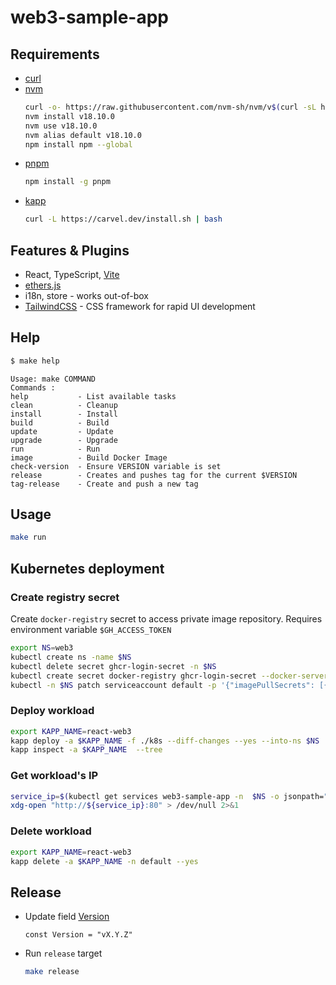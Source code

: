 # web3-sample-app

## Requirements

* [curl](https://help.ubidots.com/en/articles/2165289-learn-how-to-install-run-curl-on-windows-macosx-linux)
* [nvm](https://github.com/nvm-sh/nvm#install--update-script)
  ```bash
  curl -o- https://raw.githubusercontent.com/nvm-sh/nvm/v$(curl -sL https://api.github.com/repos/nvm-sh/nvm/releases/latest  | grep '"tag_name":' | awk -F '"' '{printf("%s",$4)}' | cut -c 2-)/install.sh | bash
  nvm install v18.10.0
  nvm use v18.10.0
  nvm alias default v18.10.0
  npm install npm --global
  ```
* [pnpm](https://pnpm.io/installation)
  ```bash
  npm install -g pnpm
  ```
* [kapp](https://carvel.dev/kapp/docs/latest/install)
  ```bash
  curl -L https://carvel.dev/install.sh | bash
  ```
## Features & Plugins

- React, TypeScript, [Vite](https://github.com/vitejs/vite)
- [ethers.js](https://github.com/ethers-io/ethers.js)
- i18n, store - works out-of-box
- [TailwindCSS](https://github.com/tailwindlabs/tailwindcss) - CSS framework for rapid UI development

## Help

```bash
$ make help
```
```text
Usage: make COMMAND
Commands :
help           - List available tasks
clean          - Cleanup
install        - Install
build          - Build
update         - Update
upgrade        - Upgrade
run            - Run
image          - Build Docker Image
check-version  - Ensure VERSION variable is set
release        - Creates and pushes tag for the current $VERSION
tag-release    - Create and push a new tag
```

## Usage

```bash
make run
```

## Kubernetes deployment

### Create registry secret

Create `docker-registry` secret to access private image repository. Requires environment variable `$GH_ACCESS_TOKEN`

```bash
export NS=web3
kubectl create ns -name $NS
kubectl delete secret ghcr-login-secret -n $NS
kubectl create secret docker-registry ghcr-login-secret --docker-server=ghcr.io --docker-username=qleet --docker-password=$GH_ACCESS_TOKEN --docker-email=default -n $NS
kubectl -n $NS patch serviceaccount default -p '{"imagePullSecrets": [{"name": "ghcr-login-secret"}]}'
```

### Deploy workload

```bash
export KAPP_NAME=react-web3
kapp deploy -a $KAPP_NAME -f ./k8s --diff-changes --yes --into-ns $NS
kapp inspect -a $KAPP_NAME  --tree
```

### Get workload's IP

```bash
service_ip=$(kubectl get services web3-sample-app -n  $NS -o jsonpath="{.status.loadBalancer.ingress[0].ip}")
xdg-open "http://${service_ip}:80" > /dev/null 2>&1
```

### Delete workload

```bash
export KAPP_NAME=react-web3
kapp delete -a $KAPP_NAME -n default --yes
```

## Release

- Update field [Version](./src/components/Layout.tsx#L25)
  ```text
  const Version = "vX.Y.Z"
  ```

- Run `release` target
  ```bash
  make release
  ```

